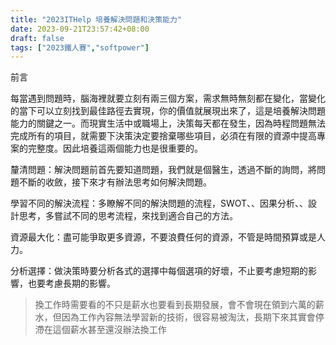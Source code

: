```yaml
---
title: "2023ITHelp 培養解決問題和決策能力"
date: 2023-09-21T23:57:42+08:00
draft: false
tags: ["2023鐵人賽","softpower"]
---
```

前言

每當遇到問題時，腦海裡就要立刻有兩三個方案，需求無時無刻都在變化，當變化的當下可以立刻找到最佳路徑去實現，你的價值就展現出來了，這是培養解決問題能力的關鍵之一。而現實生活中或職場上，決策每天都在發生，因為時程問題無法完成所有的項目，就需要下決策決定要捨棄哪些項目，必須在有限的資源中提高專案的完整度。因此培養這兩個能力也是很重要的。

釐清問題：解決問題前首先要知道問題，我們就是個醫生，透過不斷的詢問，將問題不斷的收斂，接下來才有辦法思考如何解決問題。

學習不同的解決流程：多瞭解不同的解決問題的流程，SWOT、、因果分析、、設計思考，多嘗試不同的思考流程，來找到適合自己的方法。

資源最大化：盡可能爭取更多資源，不要浪費任何的資源，不管是時間預算或是人力。

分析選擇：做決策時要分析各式的選擇中每個選項的好壞，不止要考慮短期的影響，也要考慮長期的影響。

> 換工作時需要看的不只是薪水也要看到長期發展，會不會現在領到六萬的薪水，但因為工作內容無法學習新的技術，很容易被淘汰，長期下來其實會停滯在這個薪水甚至還沒辦法換工作
